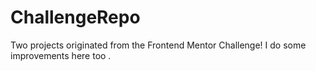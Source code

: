 # ChallengeRepo

Two projects originated from the Frontend Mentor Challenge! I do some improvements here too .
